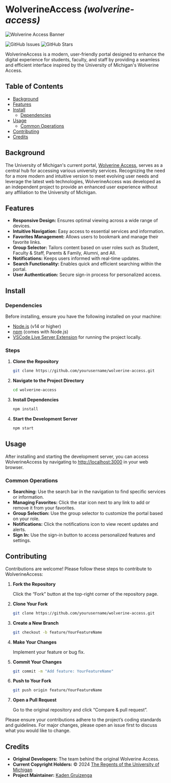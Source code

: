# WolverineAccess _(wolverine-access)_

![Wolverine Access Banner](../Assets/Media/WolverineAccessBanner.png)

![GitHub Issues](https://img.shields.io/github/issues/kgruiz/wolverine-access.svg)
![GitHub Stars](https://img.shields.io/github/stars/kgruiz/wolverine-access.svg)

WolverineAccess is a modern, user-friendly portal designed to enhance the digital experience for students, faculty, and staff by providing a seamless and efficient interface inspired by the University of Michigan's Wolverine Access.

## Table of Contents

- [Background](#background)
- [Features](#features)
- [Install](#install)
  - [Dependencies](#dependencies)
- [Usage](#usage)
  - [Common Operations](#common-operations)
- [Contributing](#contributing)
- [Credits](#credits)

## Background

The University of Michigan's current portal, [Wolverine Access](https://wolverineaccess.umich.edu), serves as a central hub for accessing various university services. Recognizing the need for a more modern and intuitive version to meet evolving user needs and leverage the latest web technologies, WolverineAccess was developed as an independent project to provide an enhanced user experience without any affiliation to the University of Michigan.

## Features

- **Responsive Design:** Ensures optimal viewing across a wide range of devices.
- **Intuitive Navigation:** Easy access to essential services and information.
- **Favorites Management:** Allows users to bookmark and manage their favorite links.
- **Group Selector:** Tailors content based on user roles such as Student, Faculty & Staff, Parents & Family, Alumni, and All.
- **Notifications:** Keeps users informed with real-time updates.
- **Search Functionality:** Enables quick and efficient searching within the portal.
- **User Authentication:** Secure sign-in process for personalized access.

## Install

### Dependencies

Before installing, ensure you have the following installed on your machine:

- [Node.js](https://nodejs.org/) (v14 or higher)
- [npm](https://www.npmjs.com/) (comes with Node.js)
- [VSCode Live Server Extension](https://marketplace.visualstudio.com/items?itemName=ritwickdey.LiveServer) for running the project locally.

### Steps

1. **Clone the Repository**

   ```bash
   git clone https://github.com/yourusername/wolverine-access.git
   ```

2. **Navigate to the Project Directory**

   ```bash
   cd wolverine-access
   ```

3. **Install Dependencies**

   ```bash
   npm install
   ```

4. **Start the Development Server**

   ```bash
   npm start
   ```

## Usage

After installing and starting the development server, you can access WolverineAccess by navigating to [http://localhost:3000](http://localhost:3000) in your web browser.

### Common Operations

- **Searching:** Use the search bar in the navigation to find specific services or information.
- **Managing Favorites:** Click the star icon next to any link to add or remove it from your favorites.
- **Group Selection:** Use the group selector to customize the portal based on your role.
- **Notifications:** Click the notifications icon to view recent updates and alerts.
- **Sign In:** Use the sign-in button to access personalized features and settings.

## Contributing

Contributions are welcome! Please follow these steps to contribute to WolverineAccess:

1. **Fork the Repository**

   Click the “Fork” button at the top-right corner of the repository page.

2. **Clone Your Fork**

   ```bash
   git clone https://github.com/yourusername/wolverine-access.git
   ```

3. **Create a New Branch**

   ```bash
   git checkout -b feature/YourFeatureName
   ```

4. **Make Your Changes**

   Implement your feature or bug fix.

5. **Commit Your Changes**

   ```bash
   git commit -m "Add feature: YourFeatureName"
   ```

6. **Push to Your Fork**

   ```bash
   git push origin feature/YourFeatureName
   ```

7. **Open a Pull Request**

   Go to the original repository and click “Compare & pull request”.

Please ensure your contributions adhere to the project’s coding standards and guidelines. For major changes, please open an issue first to discuss what you would like to change.

## Credits

- **Original Developers:** The team behind the original Wolverine Access.
- **Current Copyright Holders:** &copy; 2024 [The Regents of the University of Michigan](http://regents.umich.edu/)
- **Project Maintainer:** [Kaden Gruizenga](https://github.com/kgruiz)
